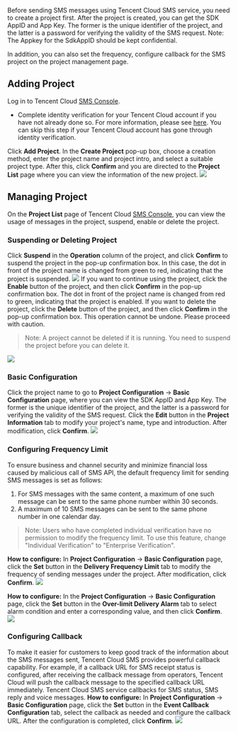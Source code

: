 Before sending SMS messages using Tencent Cloud SMS service, you need to create a project first. After the project is created, you can get the SDK AppID and App Key. The former is the unique identifier of the project, and the latter is a password for verifying the validity of the SMS request.
Note: The Appkey for the SdkAppID should be kept confidential.

In addition, you can also set the frequency, configure callback  for the SMS project on the project management page.

## Adding Project
Log in to Tencent Cloud [SMS Console](https://console.cloud.tencent.com/sms).
- Complete identity verification for your Tencent Cloud account if you have not already done so. For more information, please see [here](https://intl.cloud.tencent.com/document/product/378/3629). You can skip this step if your Tencent Cloud account has gone through identity verification.

Click **Add Project**. In the **Create Project** pop-up box, choose a creation method, enter the project name and project intro, and select a suitable project type. After this, click **Confirm** and you are directed to the **Project List** page where you can view the information of the new project.
![](//mc.qcloudimg.com/static/img/5c1197ab29531747ba5de8f6b2418ca9/image.png)

## Managing Project
On the **Project List** page of Tencent Cloud [SMS Console](https://console.cloud.tencent.com/sms), you can view the usage of messages in the project, suspend, enable or delete the project.

### Suspending or Deleting Project
Click **Suspend** in the **Operation** column of the project, and click **Confirm** to suspend the project in the pop-up confirmation box. In this case, the dot in front of the project name is changed from green to red, indicating that the project is suspended.
![](//mc.qcloudimg.com/static/img/3e7a941ab81a9da0900ab1af5e351abc/image.png)
If you want to continue using the project, click the **Enable** button of the project, and then click **Confirm** in the pop-up confirmation box. The dot in front of the project name is changed from red to green, indicating that the project is enabled.
If you want to delete the project, click the **Delete** button of the project, and then click **Confirm** in the pop-up confirmation box. This operation cannot be undone. Please proceed with caution.
>Note: A project cannot be deleted if it is running. You need to suspend the project before you can delete it.

![](//mc.qcloudimg.com/static/img/722ab151c99bbb670414d2e7897ff148/image.png)

### Basic Configuration
Click the project name to go to **Project Configuration** -> **Basic Configuration** page, where you can view the SDK AppID and App Key. The former is the unique identifier of the project, and the latter is a password for verifying the validity of the SMS request. Click the **Edit** button in the **Project Information** tab to modify your project's name, type and introduction. After modification, click **Confirm**.
![](//mc.qcloudimg.com/static/img/6a169eb4e3cf6c06a1a04e5283695557/image.png)

### Configuring Frequency Limit
To ensure business and channel security and minimize financial loss caused by malicious call of SMS API, the default frequency limit for sending SMS messages is set as follows:
1. For SMS messages with the same content, a maximum of one such message can be sent to the same phone number within 30 seconds.
2. A maximum of 10 SMS messages can be sent to the same phone number in one calendar day.

>Note: Users who have completed individual verification have no permission to modify the frequency limit. To use this feature, change "Individual Verification" to "Enterprise Verification".

**How to configure:**
In **Project Configuration** -> **Basic Configuration** page, click the **Set** button in the **Delivery Frequency Limit** tab to modify the frequency of sending messages under the project. After modification, click **Confirm**.
![](//mc.qcloudimg.com/static/img/686561248ce3a555e33d13796948ab2a/image.png)

**How to configure:**
In the **Project Configuration** -> **Basic Configuration** page, click the **Set** button in the **Over-limit Delivery Alarm** tab to select alarm condition and enter a corresponding value, and then click **Confirm**.
![](//mc.qcloudimg.com/static/img/4663593afdb4a1d4dede9e1e98b540a9/image.png)

### Configuring Callback
To make it easier for customers to keep good track of the information about the SMS messages sent, Tencent Cloud SMS provides powerful callback capability. For example, if a callback URL for SMS receipt status is configured, after receiving the callback message from operators, Tencent Cloud will push the callback message to the specified callback URL immediately. Tencent Cloud SMS service callbacks for SMS status, SMS reply and voice messages.
**How to configure:**
In **Project Configuration** -> **Basic Configuration** page, click the **Set** button in the **Event Callback Configuration** tab, select the callback as needed and configure the callback URL. After the configuration is completed, click **Confirm**.
![](//mc.qcloudimg.com/static/img/9d795d67207ccca826fa461c14bed18a/image.png)





